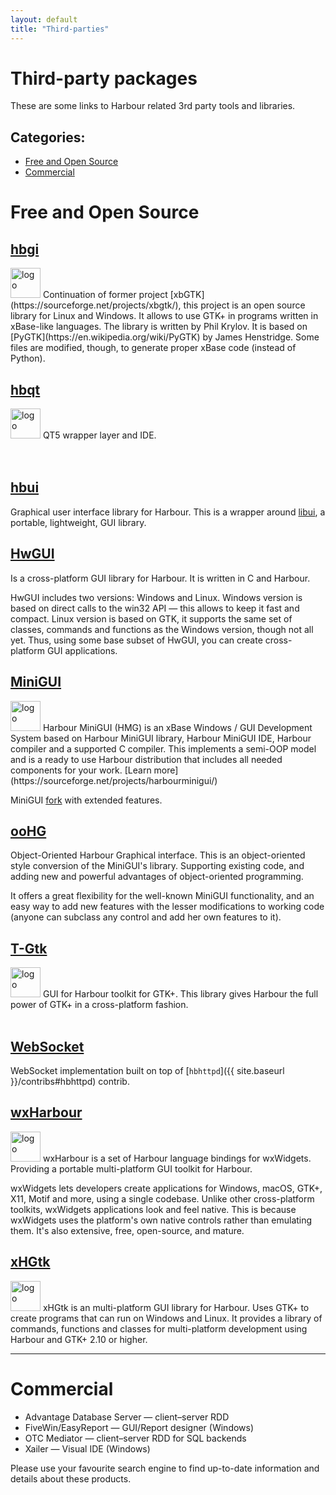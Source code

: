 ```yaml
---
layout: default
title: "Third-parties"
---
```

# Third-party packages

These are some links to Harbour related 3rd party tools and libraries.

## Categories:

* [Free and Open Source](#free-and-open-source)
* [Commercial](#commercial)

<div markdown="1" class="components">

# Free and Open Source

## [hbgi](https://github.com/tuffnatty/hbgi)

<img class="img-right" src="{{ site.baseurl }}/images/3rd_gtk.svg" height="48" alt="logo">
Continuation of former project [xbGTK](https://sourceforge.net/projects/xbgtk/),
this project is an open source library for Linux and Windows. It allows to use
GTK+ in programs written in xBase-like languages. The library is written by Phil
Krylov. It is based on [PyGTK](https://en.wikipedia.org/wiki/PyGTK)
by James Henstridge. Some files are modified, though, to generate proper xBase
code (instead of Python).

## [hbqt](https://sourceforge.net/projects/qtcontribs/)

<img class="img-right" src="{{ site.baseurl }}/images/3rd_qt.svg" height="48" alt="logo">
QT5 wrapper layer and IDE.
<br><br><br>

## [hbui](https://github.com/RJopek/HBUI)

Graphical user interface library for Harbour. This is a wrapper around
[libui](https://github.com/andlabs/libui), a portable, lightweight, GUI library.

## [HwGUI](https://sourceforge.net/projects/hwgui/)

Is a cross-platform GUI library for Harbour. It is written in C and Harbour.

HwGUI includes two versions: Windows and Linux. Windows version is based on
direct calls to the win32 API — this allows to keep it fast and compact.
Linux version is based on GTK, it supports the same set of classes, commands
and functions as the Windows version, though not all yet. Thus, using some
base subset of HwGUI, you can create cross-platform GUI applications.

## [MiniGUI](https://sites.google.com/site/hmgweb/)

<img class="img-right" src="{{ site.baseurl }}/images/3rd_minigui.svg" height="48" alt="logo">
Harbour MiniGUI (HMG) is an xBase Windows / GUI Development System based
on Harbour MiniGUI library, Harbour MiniGUI IDE, Harbour compiler and
a supported C compiler. This implements a semi-OOP model and is a ready to use
Harbour distribution that includes all needed components for your work.
<span class="readmore-md">[Learn more](https://sourceforge.net/projects/harbourminigui/)</span>

MiniGUI [fork](http://www.hmgextended.com/) with extended features.

## [ooHG](https://sourceforge.net/projects/oohg/)

Object-Oriented Harbour Graphical interface. This is an object-oriented style
conversion of the MiniGUI's library. Supporting existing code, and adding new
and powerful advantages of object-oriented programming.

It offers a great flexibility for the well-known MiniGUI functionality, and an
easy way to add new features with the lesser modifications to working code
(anyone can subclass any control and add her own features to it).

## [T-Gtk](https://sourceforge.net/projects/t-gtk/)

<img class="img-right" src="{{ site.baseurl }}/images/3rd_gtk.svg" height="48" alt="logo">
GUI for Harbour toolkit for GTK+. This library gives Harbour the full power
of GTK+ in a cross-platform fashion.
<br><br>

## [WebSocket](https://github.com/foldiii/websocket)

WebSocket implementation built on top of [`hbhttpd`]({{ site.baseurl }}/contribs#hbhttpd) contrib.

## [wxHarbour](https://sourceforge.net/projects/wxharbour/)

<img class="img-right" src="{{ site.baseurl }}/images/3rd_wxwidgets.svg" height="48" alt="logo">
wxHarbour is a set of Harbour language bindings for wxWidgets. Providing
a portable multi-platform GUI toolkit for Harbour.

wxWidgets lets developers create applications for Windows, macOS, GTK+, X11,
Motif and more, using a single codebase. Unlike other cross-platform toolkits,
wxWidgets applications look and feel native. This is because wxWidgets uses
the platform's own native controls rather than emulating them. It's also
extensive, free, open-source, and mature.

## [xHGtk](https://sourceforge.net/projects/xhgtk/)

<img class="img-right" src="{{ site.baseurl }}/images/3rd_gtk.svg" height="48" alt="logo">
xHGtk is an multi-platform GUI library for Harbour. Uses GTK+ to create programs
that can run on Windows and Linux. It provides a library of commands, functions
and classes for multi-platform development using Harbour and GTK+ 2.10 or higher.

---

# Commercial

* Advantage Database Server — client–server RDD
* FiveWin/EasyReport — GUI/Report designer (Windows)
* OTC Mediator — client–server RDD for SQL backends
* Xailer — Visual IDE (Windows)

Please use your favourite search engine to find up-to-date information and
details about these products.

</div>
